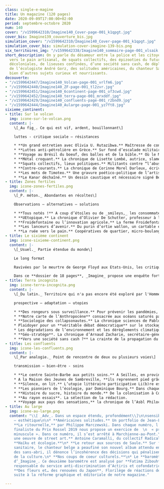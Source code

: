 ```yaml
---
class: single-e-magine
title: Un magazine (120 pages)
date: 2020-09-09T17:00:00+02:00
period: septembre-octobre 2020
num: 140
cover: "/v1599642310/Imagine140_Cover-page-001_k1qpgt.jpg"
cover_bis: Imagine139_couverture_bis.jpg
simulation_cover: "/v1599642310/Imagine140_Cover-page-001_k1qpgt.jpg"
simulation_cover_bis: simulation-cover-imagine-139-bis.png
six_territoires_img: "/v1599642338/Imagine140_sommaire-page-001_xlsaik.jpg"
short_description: On y parle du désamour entre la police et les citoyens, de la ruée
  vers le pain artisanal, de squats collectifs, des épizooties du futur, de luttes
  décoloniales, de liseuses confinées, d’une société sans cash, de déplacés climatiques,
  de l’écologiste André Gorz, des solitudes américaines, du chanteur Saule… et de
  bien d’autres sujets curieux et nourrissants.
decouverte:
- "/v1599642447/Imagine140_Volcan-page-001_vrlfm6.jpg"
- "/v1599642440/Imagine140_ZF-page-001_tl2zvr.jpg"
- "/v1599642451/Imagine140_6continent-page-001_of3cwd.jpg"
- "/v1599642452/Imagine140_terra-page-001_mrxddf.jpg"
- "/v1599642429/Imagine140_confluents-page-001_r2bnd9.jpg"
- "/v1599642444/Imagine140_Aularge-page-001_yz7ft8.jpg"
sixieme_continent:
- title: Sur le volcan
  img: icone-sur-le-volcan.png
  content: |-
    \[_Au fig_. Ce qui est vif, ardent, bouillonnant\]

    luttes - critique sociale – résistances

    * **Un grand entretien avec Olivia U. Rutazibwa.** Maîtresse de conférences au département des études de développement européen et international à l’université de Portsmouth, cette belgo-rwandaise défend l’abolition de la police et de l’aide au développement. Et explique pourquoi elle a refusé de faire partie des experts de la commission vérité-réconciliation qui se penchera sur le passé colonial de la Belgique.
    * **Luttes anti-pétrolière en Grèce.** Sur fond d’escalade militaire entre la Turquie et la Grèce, les projets de forage pétrolier font bouillonner la société civile grecque. Le mouvement des Citoyens éveillés, étendu dans le pays, dénonce l’affaiblissement des lois environnementales et la fuite en avant d’un gouvernement obsédé par des pétro-dollars encore illusoires.
    * **Voyage au Brésil du boeuf, des balles et de la bible.** Où le Mouvement des travailleurs ruraux des sans-terre opère un repli stratégique… Pour survivre.
    * **Métal croquant.** La chronique de Lisette Lombé, autrice, slameuse, collagiste, militante pour les droits des femmes.
    * **Squats collectifs, lieux politiques.** Militants contre “l’abus de propriété”, personnes sans-abri, sans-papiers ou citoyens précaires, ils investissent collectivement des squats ou lancent des projets d’occupations précaires. Entre une loi qui à présent les criminalise et la récupération à des fins de _city marketing_, ils se battent pour maintenir vivant le droit au logement et la construction d’une ville pour tous.
    * **Contre-courants.** La chronique de Corinne Morel Darleux, écrivaine, militante écosocialiste, autrice de _Plutôt couler en beauté que flotter sans grâce_ (Libertalia).
    * **Les mots de Timoteo.** Une gravure poético-politique de l’artiste Timoteo.
    * **Le Kanar déchaîné.** Un dessin caustique et nécessaire signé Bernard Querton, alias Kanar.
- title: Zones fertiles
  img: icone-zones-fertiles.png
  content: |-
    \[_P. méton._ Abondantes en récoltes\]

    Observations – alternatives – solutions

    * **Tous notés !** A coup d’étoiles ou de _smileys,_ les consommateurs sont de plus en plus incités à évaluer tout service qui leur est rendu. Mais derrière ces notations apparemment anodines, se cachent parfois des conséquences négatives pour des travailleurs. Et l’extension sans fin d’une société de l’évaluation, depuis l’école jusqu’en entreprise.
    * **UEtopique.** La chronique d’Olivier De Schutter, professeur à l’UCLouvain, rapporteur spécial de l’ONU sur l’extrême pauvreté et les droits de l’homme.
    * **Froidefontaine ou l’innovation agricole.** La ferme Froidefontaine, en Condroz, mise sur la coopération entre producteurs et acteurs sociétaux. L’accès à la terre et l'investissement y sont encouragés à travers un incubateur rural et le recours au mécanisme du tax-shelter.
    * **Les lanceurs d’avenir.** Du purin d’ortie wallon, un cartable écologique et une coopérative ferroviaire pour redynamiser le rail français.
    * **La ruée vers le pain.** Coopératives de quartier, micro-boulangeries, ateliers do it yourself… Face à la puissance de l’agro-industrie, le monde du pain artisanal est en pleine ébullition. _Imagine_ met les mains dans le pétrin.
- title: Le sixième continent
  img: icone-sixieme-continent.png
  content: |-
    \[_Usuel._ Partie étendue du monde\]

    Le long format

    Ravivées par le meurtre de George Floyd aux Etats-Unis, les critiques contre les discriminations et les violences policières se sont intensifiéew. Les policiers, tantôt conciliants, tantôt vindicatifs, rappellent la dure réalité de leur métier sans pour autant nier l’absence d’une politique générale de luttes contre les discriminations et de promotion de la diversité. Ce qui, pourtant, renforcerait la légitimité de l’action policière.

    Dans ce **dossier de 18 pages**, _Imagine_ propose une enquête forte d’une trentaine de témoignages des membres des forces de l’ordre, un focus sur les violences policières observées par la Ligue des droits humains et sur le nécessaire travail de l’Asbl Rainbow Cops Belgium – LGBT-Police, une interview de l’historien spécialiste de la police Jonas Campion, un coup de zoom sur les mouvements pour l’abolition du complexe industriel-pénitentiaire aux Etats-Unis et une analyse des différentes cultures policières, de la Police Armée du Peuple en Chine aux bobbies anglais.
- title: Terra incognita
  img: icone-terra-incognita.png
  content: |-
    \[_Du latin._ Territoire qui n'a pas encore été exploré par l'Homme.\]

    prospective – adaptation – utopies

    * **Des rongeurs sous surveillance.** Pour prévenir les pandémies, les rongeurs constituent une cible de choix des chercheurs. Reportage à Lyon, où un nouveau projet de l’Inrae étudie **les liens entre biodiversité, santé humaine et animale.** Cinq pays européens sont concernés, dont la Belgique. L'anthropologue Séverine Thys détaille **pourquoi le concept de santé unique** tarde à se mettre en place.
    * **Notre carte de l’Anthropocène** consacrée aux océans saturés par le trafic maritime.
    * **Sociologie des collapsonautes.** La chronique sciences de Pablo Servigne et Raphaël Stevens.
    * Plaidoyer pour un **véritable débat démocratique** sur le stockage des déchets nucléaires à haute radioactivité, avec **la politologue Céline Parotte** (ULiège).
    * Les dégradations de l’environnement et les dérèglements climatiques sont **la première cause de migration**. Quelles protections existent pour les déplacés ? Faut-il leur accorder le statut de réfugiés ? Renforcer les mécanismes d’aides régionaux ? Pourquoi ces mouvements de population sont-ils encore sous-estimés? _Imagine_ fait le point.
    * **Géo-stratégo**. La chronique d’Arnaud Zacharie, secrétaire-général du CNCD-11.11.11
    * **Vers une société sans cash ?** La crainte de la propagation du Covid-19 semble nous avoir éloignés des espèces sonnantes et trébuchantes. Au grand bonheur des banques, qui poussent depuis des décennies à la digitalisation maximale de leurs services. Mais au prix de plus d’exclusion, de perte d’autonomie et de souveraineté.
- title: Les confluents
  img: icone-les-confluents.png
  content: |-
    \[_Par analogie._ Point de rencontre de deux ou plusieurs voies\]

    transmission – bien-être - soins

    * **Le centre Sainte-Barbe aux petits soins.** A Seilles, en province de Namur, cette maison de repos et de soins s’est inspirée du modèle scandinave Tübbe pour développer un projet de vie original et collectif.
    * A la Maison des Jeunes de Sambreville, **ils reprennent pied grâce à la scène.** Demandeurs d’emplois ou jeunes en décrochage social découvrent les multiples métiers de la scène. Pour retrouver, espère-t-on, _“l’envie d’avoir envie”_.
    * **Silence, on lit.** L’utopie littéraire participative Li(b)re est née pendant le confinement. Et lui a survécu. Lors de sessions Zoom, des lecteurs récitent des extraits de livres, de poèmes, de pièces de théâtre… Et parfois, des textes écrits de leur main. Reportage, entre littérature, théâtre et émotions.
    * **Les pionniers de l’écologie, par Dominique Bourg.** Dans chaque numéro d'_Imagine_, le philosophe nous replonge dans l’oeuvre d’une figure marquante. Cet épisode est consacré à André Gorz.
    * **Histoire du sucre, histoire du monde.** De la colonisation à Coca-Cola, l’historien James Walvin nous raconte la passionnante histoire du sucre. En partenariat avec La Découverte, _Imagine_ publique quelques bonnes feuilles.
    * **Au rayon essais**. La sélection de la rédaction.
    * **Voyage aux pays des sensations,** la chronique de l’Asbl Philocité qui, dans cet épisode, nous apporte des outils philosophiques pour entretenir une bonne hygiène de vie.
- title: Au large
  img: icone-au-large.png
  content: "\\[ _Adv_. Dans un espace étendu, profondément\\]\n\nsensibilité – arts
    – esthétique\n\n* **Américaines solitudes.** Un portfolio de Jean-Luc Bertini.\n*
    **La ritournelle,** par Philippe Marczewski. Dans chaque numéro, l’écrivain et
    finaliste du Prix Rossel 2019 nous propose un exercice de  \n  « psychogéographie
    minuscule ». Dans ce numéro, il s’est arrêté à Marchienne-au-Pont.\n* **Un graffeur,
    une oeuvre de street art.** Antoine Caramalli, du collectif Radical Playground.\n*
    **Haïku et écologie.**\n* **Le retour aux sources de Saule.** Sur fond de crise
    sanitaire, le chanteur belge a peaufiné son nouvel album attendu en janvier. Solidaire
    des sans-abri, il dénonce l’incohérence des décisions qui pénalisent le monde
    de la culture.\n* **Nos coups de coeur culturels.**\n* Le **baromètre égalité-diversité**
    d’_Imagine_. Ce deuxième baromètre est analysé par **Fatima Zibouh**, politologue,
    responsable du service anti-discrimination d’Actiris et cofondatrice du Women100.\n*
    **Des fleurs et… des renouées du Japon**. Florilège de réactions de lecteurs,
    suite à la réforme graphique et éditoriale de notre magazine."

---
```

